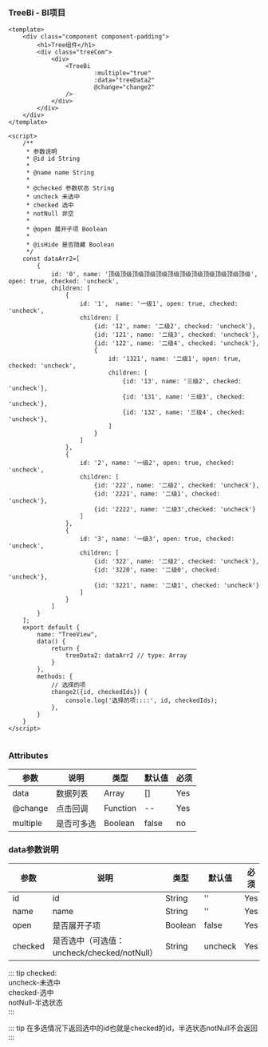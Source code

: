 ### TreeBi - BI项目

<template>
    <div class="component component-padding">
        <h1>Tree组件</h1>
        <div class="treeCom">
            <div>
                <TreeBi
                        :multiple="true"
                        :data="treeData2"
                        @change="change2"
                />
            </div>
        </div>
    </div>
</template>

<script>
    /**
     * 参数说明
     * @id id String
     *
     * @name name String
     *
     * @checked 参数状态 String
     * uncheck 未选中
     * checked 选中
     * notNull 非空
     *
     * @open 展开子项 Boolean
     *
     * @isHide 是否隐藏 Boolean
     */
    const dataArr2=[
        {
            id: '0', name: '顶级顶级顶级顶级顶级顶级顶级顶级顶级顶级顶级顶级', open: true, checked: 'uncheck',
            children: [
                {
                    id: '1',  name: '一级1', open: true, checked: 'uncheck',
                    children: [
                        {id: '12', name: '二级2', checked: 'uncheck'},
                        {id: '121', name: '二级3', checked: 'uncheck'},
                        {id: '122', name: '二级4', checked: 'uncheck'},
                        {
                            id: '1321', name: '二级1', open: true, checked: 'uncheck',
                            children: [
                                {id: '13', name: '三级2', checked: 'uncheck'},
                                {id: '131', name: '三级3', checked: 'uncheck'},
                                {id: '132', name: '三级4', checked: 'uncheck'},
                            ]
                        }
                    ]
                },
                {
                    id: '2', name: '一级2', open: true, checked: 'uncheck',
                    children: [
                        {id: '222', name: '二级2', checked: 'uncheck'},
                        {id: '2221', name: '二级1', checked: 'uncheck'},
                        {id: '2222', name: '二级3',checked: 'uncheck'}
                    ]
                },
                {
                    id: '3', name: '一级3', open: true, checked: 'uncheck',
                    children: [
                        {id: '322', name: '二级2', checked: 'uncheck'},
                        {id: '3220', name: '二级0', checked: 'uncheck'},
                        {id: '3221', name: '二级1', checked: 'uncheck'}
                    ]
                }
            ]
        }
    ];
    export default {
        name: "TreeView",
        data() {
            return {
                treeData2: dataArr2 // type: Array
            }
        },
        methods: {
            // 选择的项
            change2({id, checkedIds}) {
                console.log('选择的项::::', id, checkedIds);
            },
        }
    }
</script>

<style lang="stylus" scoped>

.component-padding
    padding-bottom 200px !important
    //width 240px
    .treeCom
        display flex
        justify-content space-between
        width 600px
        > div
            width 190px
            margin-right 24px
            overflow-y auto

</style>

```vue
<template>
    <div class="component component-padding">
        <h1>Tree组件</h1>
        <div class="treeCom">
            <div>
                <TreeBi
                        :multiple="true"
                        :data="treeData2"
                        @change="change2"
                />
            </div>
        </div>
    </div>
</template>

<script>
    /**
     * 参数说明
     * @id id String
     *
     * @name name String
     *
     * @checked 参数状态 String
     * uncheck 未选中
     * checked 选中
     * notNull 非空
     *
     * @open 展开子项 Boolean
     *
     * @isHide 是否隐藏 Boolean
     */
    const dataArr2=[
        {
            id: '0', name: '顶级顶级顶级顶级顶级顶级顶级顶级顶级顶级顶级顶级', open: true, checked: 'uncheck',
            children: [
                {
                    id: '1',  name: '一级1', open: true, checked: 'uncheck',
                    children: [
                        {id: '12', name: '二级2', checked: 'uncheck'},
                        {id: '121', name: '二级3', checked: 'uncheck'},
                        {id: '122', name: '二级4', checked: 'uncheck'},
                        {
                            id: '1321', name: '二级1', open: true, checked: 'uncheck',
                            children: [
                                {id: '13', name: '三级2', checked: 'uncheck'},
                                {id: '131', name: '三级3', checked: 'uncheck'},
                                {id: '132', name: '三级4', checked: 'uncheck'},
                            ]
                        }
                    ]
                },
                {
                    id: '2', name: '一级2', open: true, checked: 'uncheck',
                    children: [
                        {id: '222', name: '二级2', checked: 'uncheck'},
                        {id: '2221', name: '二级1', checked: 'uncheck'},
                        {id: '2222', name: '二级3',checked: 'uncheck'}
                    ]
                },
                {
                    id: '3', name: '一级3', open: true, checked: 'uncheck',
                    children: [
                        {id: '322', name: '二级2', checked: 'uncheck'},
                        {id: '3220', name: '二级0', checked: 'uncheck'},
                        {id: '3221', name: '二级1', checked: 'uncheck'}
                    ]
                }
            ]
        }
    ];
    export default {
        name: "TreeView",
        data() {
            return {
                treeData2: dataArr2 // type: Array
            }
        },
        methods: {
            // 选择的项
            change2({id, checkedIds}) {
                console.log('选择的项::::', id, checkedIds);
            },
        }
    }
</script>


```

### Attributes

| 参数     | 说明  | 类型    | 默认值  | 必须    |
| ------- | ---- | ------ | ------- | ------ |
| data    | 数据列表 | Array | [] | Yes     |
| @change   | 点击回调 | Function | -- | Yes     |
| multiple  | 是否可多选 | Boolean | false | no     |

### data参数说明

| 参数     | 说明  | 类型    | 默认值  | 必须    |
| ------- | ---- | ------ | ------- | ------ |
| id    | id | String | '' | Yes     |
| name   | name | String | '' | Yes     |
| open   | 是否展开子项 | Boolean | false | Yes     |
| checked   | 是否选中（可选值：uncheck/checked/notNull） | String | uncheck | Yes     |

::: tip
checked:
<br>
uncheck-未选中
<br>
checked-选中
<br>
notNull-半选状态
<br>
:::

::: tip
在多选情况下返回选中的id也就是checked的id，半选状态notNull不会返回
:::